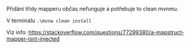 Přidání třídy mapperu občas nefunguje a potřebuje 
to clean mvnmu.

V terminálu
`.\mvnw clean install`

Viz info:
https://stackoverflow.com/questions/77299380/a-mapstruct-mapper-isnt-injected
